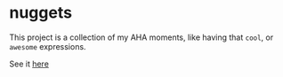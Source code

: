 # nuggets

This project is a collection of my AHA moments, like having that `cool`, or `awesome` expressions.

See it [here](https://github.com/jess-alejo/nuggets/wiki)
